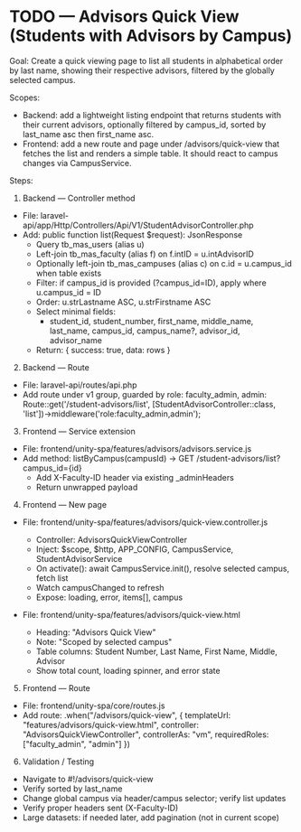 # TODO — Advisors Quick View (Students with Advisors by Campus)

Goal:
Create a quick viewing page to list all students in alphabetical order by last name, showing their respective advisors, filtered by the globally selected campus.

Scopes:
- Backend: add a lightweight listing endpoint that returns students with their current advisors, optionally filtered by campus_id, sorted by last_name asc then first_name asc.
- Frontend: add a new route and page under /advisors/quick-view that fetches the list and renders a simple table. It should react to campus changes via CampusService.

Steps:

1) Backend — Controller method
- File: laravel-api/app/Http/Controllers/Api/V1/StudentAdvisorController.php
- Add: public function list(Request $request): JsonResponse
  - Query tb_mas_users (alias u)
  - Left-join tb_mas_faculty (alias f) on f.intID = u.intAdvisorID
  - Optionally left-join tb_mas_campuses (alias c) on c.id = u.campus_id when table exists
  - Filter: if campus_id is provided (?campus_id=ID), apply where u.campus_id = ID
  - Order: u.strLastname ASC, u.strFirstname ASC
  - Select minimal fields:
    - student_id, student_number, first_name, middle_name, last_name, campus_id, campus_name?, advisor_id, advisor_name
  - Return: { success: true, data: rows }

2) Backend — Route
- File: laravel-api/routes/api.php
- Add route under v1 group, guarded by role: faculty_admin, admin:
  Route::get('/student-advisors/list', [StudentAdvisorController::class, 'list'])->middleware('role:faculty_admin,admin');

3) Frontend — Service extension
- File: frontend/unity-spa/features/advisors/advisors.service.js
- Add method:
  listByCampus(campusId) -> GET /student-advisors/list?campus_id={id}
  - Add X-Faculty-ID header via existing _adminHeaders
  - Return unwrapped payload

4) Frontend — New page
- File: frontend/unity-spa/features/advisors/quick-view.controller.js
  - Controller: AdvisorsQuickViewController
  - Inject: $scope, $http, APP_CONFIG, CampusService, StudentAdvisorService
  - On activate(): await CampusService.init(), resolve selected campus, fetch list
  - Watch campusChanged to refresh
  - Expose: loading, error, items[], campus

- File: frontend/unity-spa/features/advisors/quick-view.html
  - Heading: "Advisors Quick View"
  - Note: "Scoped by selected campus"
  - Table columns: Student Number, Last Name, First Name, Middle, Advisor
  - Show total count, loading spinner, and error state

5) Frontend — Route
- File: frontend/unity-spa/core/routes.js
- Add route:
  .when("/advisors/quick-view", {
    templateUrl: "features/advisors/quick-view.html",
    controller: "AdvisorsQuickViewController",
    controllerAs: "vm",
    requiredRoles: ["faculty_admin", "admin"]
  })

6) Validation / Testing
- Navigate to #!/advisors/quick-view
- Verify sorted by last_name
- Change global campus via header/campus selector; verify list updates
- Verify proper headers sent (X-Faculty-ID)
- Large datasets: if needed later, add pagination (not in current scope)
